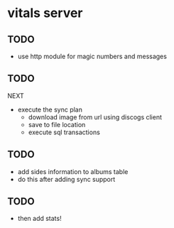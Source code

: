 # vitals server

## TODO

* use http module for magic numbers and messages

## TODO

NEXT

- execute the sync plan
  - download image from url using discogs client
  - save to file location
  - execute sql transactions

## TODO

- add sides information to albums table
- do this after adding sync support

## TODO

- then add stats!
